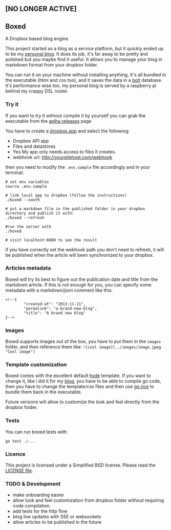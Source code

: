 ## [NO LONGER ACTIVE]

## Boxed

A Dropbox based blog engine

This project started as a blog as a service platform, but it quickly ended up to be my
[personal blog](http://blog.parmi.it/). It does its job, it's far away to be pretty and polished but you maybe find it
useful. It allows you to manage your blog in markdown format from your dropbox
folder.

You can run it on your machine without installing anything, It's all bundled in the executable (html and css too), and it saves the data in a [bolt](https://github.com/boltdb/bolt) database. It's performance wise too, my personal blog is served by a raspberry pi behind my crappy DSL router.

### Try it

If you want to try it without compile it by yourself you can grab the executable
from the [aplha releases](https://github.com/tejo/boxed/releases/tag/v0.1-alpha)
page

You have to create a [dropbox app](https://www.dropbox.com/developers/apps) and
select the following:


- Dropbox API app
- Files and datastores
- Yes My app only needs access to files it creates.
- webhook url: http://yoursitehost.com/webhook


then you need to modify the ```.env.sample``` file accordingly and in your terminal:

```
# set env variables
source .env.sample

# link local app to dropbox (follow the instructions)
./boxed --oauth

# put a markdown file in the published folder in your dropbox directory and publish it with:
./boxed --refresh

#run the server with
./boxed

# visit localhost:8080 to see the result 
```


if you have correctly set the webhook path you don't need to refresh, it will be published when the article will been synchronized to your dropbox.


### Articles metadata

Boxed will try its best to figure out the publication date and title from the markdown article. If this is not enough for you, you can specify some metadata with a markdown/json comment like this:

```
<!--{
		"created-at": "2013-11-11",
		"permalink": "a-brand-new-blog",
		"title": "A brand new blog"
}-->

```

### Images

Boxed supports images out of the box, you have to put them in the ```images``` folder, and then reference them like: ```![cool image](../images/image.jpeg "Cool image")```


### Template customization

Boxed comes with the excellent default [hyde](http://hyde.getpoole.com/) template. If you want to change it, like i did it for my [blog](http://boxed.parmi.it/), you have to be able to compile go code, then you have to change the template/css files and then use [go rice](https://github.com/GeertJohan/go.rice) to bundle them back in the executable. 

Future versions will allow to customize the look and feel directly from the dropbox folder.

### Tests

You can run boxed tests with:

```
go test ./...
```

### Licence
This project is licensed under a Simplified BSD license. Please read the [LICENSE file](https://github.com/tejo/boxed/blob/master/LICENSE).

### TODO & Development
- make onboarding easier
- allow look and feel customization from dropbox folder without requiring code compilation.
- add tests for the http flow
- blog live updates with SSE or websockets
- allow articles to be published in the future
